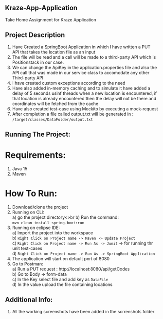 ## Kraze-App-Application
Take Home Assignment for Kraze Application


## Project Description

1) Have Created a SpringBoot Application in which I have written a PUT API that takes the location file as an input
2) The file will be read and a call will be made to a third-party API which is Positionstack in our case.
3) We can change the ApiKey in the application.properties file and also the API call that was made in our service class to accomodate any other
Third-party API
4) I have created custom exceptions according to the need
5) Have also added in-memory caching and to simulate it have added a delay of 5 seconds usinf threads when a new location is encountered, if that location
is already encountered then the delay will not be there and coordinates will be fetched from the cache
6) Have also created test-case using Mockito by executing a mock-request
7) After completion a file called output.txt will be generated in : ``` /target/classes/DataFolder/output.txt ```


## Running The Project:

# Requirements:
1) Java 15
2) Maven

# How To Run:
1) Download/clone the project
2) Running on CLI:<br>
  a) go the project directory<>br
  b) Run the command:<br>
    ```mvn clean install spring-boot:run```<br>
3) Running on eclipse IDE:<br>
  a) Import the project into the workspace<br>
  b) ``` Right Click on Project name -> Maven -> Update Project ```<br>
  c) ``` Right Click on Project name -> Run As -> Junit ``` -> for running thr unit test-cases<br>
  d) ``` Right Click on Project name -> Run As -> SpringBoot Application ```<br>
4) The application will start on default port of 8080<br>
5) Go to Postman:<br>
  a) Run a PUT request : http://localhost:8080/api/getCodes<br>
  b) Go to Body -> form-data<br>
  c) In the Key select file and add key as ``` DataFile ```<br>
  d) In the value upload the file containing locations<br>
  
  
## Additional Info:

1) All the working screenshots have been added in the scrrenshots folder
